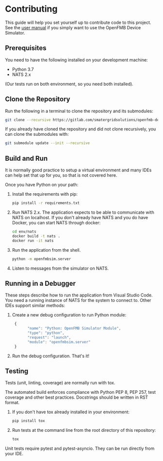 # Contributing

This guide will help you set yourself up to contribute code to this project.
See the [user manual](https://smartergridsolutions.github.io/openfmb-device-simulator/)
if you simply want to use the OpenFMB Device Simulator.

## Prerequisites

You need to have the following installed on your development machine:

* Python 3.7
* NATS 2.x

(Our tests run on both environment, so you need both installed).

## Clone the Repository

Run the following in a terminal to clone the repository and its submodules:

```sh
git clone --recursive https://gitlab.com/smatergridsolutions/openfmb-device-simulator.git
```

If you already have cloned the repository and did not clone recursively, you can clone the submodules with:

```sh
git submodule update --init --recursive
```

## Build and Run

It is normally good practice to setup a virtual environment and many IDEs can
help set that up for you, so that is not covered here.

Once you have Python on your path:

1. Install the requirements with pip:

     ```sh
     pip install -r requirements.txt
     ```

1. Run NATS 2.x. The application expects to be able to communicate with NATS
   on localhost. If you don't already have NATS and you do have Docker, you
   can start NATS through docker:

     ```sh
     cd env/nats
     docker build -t nats .
     docker run -it nats
     ```

1. Run the application from the shell.

     ```sh
     python -m openfmbsim.server
     ```

1. Listen to messages from the simulator on NATS.

## Running in a Debugger

These steps describe how to run the application from Visual Studio Code. You
need a running instance of NATS for the system to connect to. Other IDEs
support similar methods:

1. Create a new debug configuration to run Python module:

     ```js
      {
            "name": "Python: OpenFMB Simulator Module",
            "type": "python",
            "request": "launch",
            "module": "openfmbsim.server"
      }
     ```

1. Run the debug configuration. That's it!

## Testing

Tests (unit, linting, coverage) are normally run with tox.

The automated build enforces compliance with Python PEP 8, PEP 257, test
coverage and other best practices. Docstrings should be written in RST format.

1. If you don't have tox already installed in your environment:

     ```sh
     pip install tox
     ```

1. Run tests at the command line from the root directory of this repository:

     ```sh
     tox
     ```

Unit tests require pytest and pytest-asyncio. They can be run directly from
your IDE.
